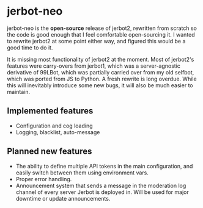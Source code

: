 # jerbot-neo

jerbot-neo is the **open-source** release of jerbot2, rewritten from scratch so the code is good enough that I feel comfortable open-sourcing it. I wanted to rewrite jerbot2 at some point either way, and figured this would be a good time to do it.

It is missing most functionality of jerbot2 at the moment. Most of jerbot2's features were carry-overs from jerbot1, which was a server-agnostic derivative of 99LBot, which was partially carried over from my old selfbot, which was ported from JS to Python. A fresh rewrite is long overdue. While this will inevitably introduce some new bugs, it will also be much easier to maintain.

## Implemented features
* Configuration and cog loading
* Logging, blacklist, auto-message


## Planned new features
* The ability  to define multiple API tokens in the main configuration, and easily switch between them using environment vars.
* Proper error handling.
* Announcement system that sends a message in the moderation log channel of every server Jerbot is deployed in. Will be used for major downtime or update announcements.
